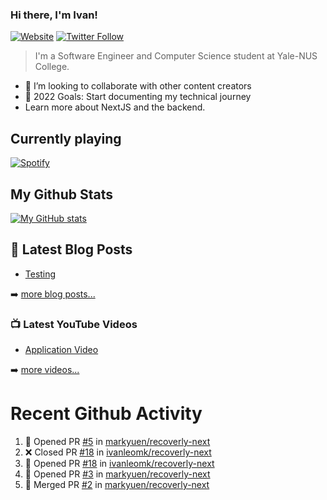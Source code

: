 ### Hi there, I'm Ivan!

[![Website](https://img.shields.io/website?label=ivanleo.com&style=for-the-badge&url=https%3A%2F%2Fivanleo.com)](https://ivanleo.com)
[![Twitter Follow](https://img.shields.io/twitter/follow/ivanleomk?color=1DA1F2&logo=twitter&style=for-the-badge)](https://twitter.com/intent/follow?screen_name=ivanleomk)

> I'm a Software Engineer and Computer Science student at Yale-NUS College.

- 👯 I’m looking to collaborate with other content creators
- 🥅 2022 Goals: Start documenting my technical journey
- Learn more about NextJS and the backend.

## Currently playing

[![Spotify](https://novatorem-ivanleomk.vercel.app/api/spotify)](https://open.spotify.com/user/ivanleomk)

## My Github Stats

[![My GitHub stats](https://github-readme-stats.vercel.app/api?username=ivanleomk)](https://github.com/ivanleomk/github-readme-stats)

## 📕 Latest Blog Posts

<!-- BLOG-POST-LIST:START -->
- [Testing](https://dev.to/ivanleomk/testing-2f4k)
<!-- BLOG-POST-LIST:END -->

➡️ [more blog posts...](https://ivanleo.com/articles)

### 📺 Latest YouTube Videos

<!-- YOUTUBE:START -->
- [Application Video](https://www.youtube.com/watch?v=92tDFP4stk0)
<!-- YOUTUBE:END -->

➡️ [more videos...](https://www.youtube.com/channel/UCsk__9hguqk3z-ilesZh4xw)

# Recent Github Activity

<!--START_SECTION:activity-->

1. 💪 Opened PR [#5](https://github.com/markyuen/recoverly-next/pull/5) in [markyuen/recoverly-next](https://github.com/markyuen/recoverly-next)
2. ❌ Closed PR [#18](https://github.com/ivanleomk/recoverly-next/pull/18) in [ivanleomk/recoverly-next](https://github.com/ivanleomk/recoverly-next)
3. 💪 Opened PR [#18](https://github.com/ivanleomk/recoverly-next/pull/18) in [ivanleomk/recoverly-next](https://github.com/ivanleomk/recoverly-next)
4. 💪 Opened PR [#3](https://github.com/markyuen/recoverly-next/pull/3) in [markyuen/recoverly-next](https://github.com/markyuen/recoverly-next)
5. 🎉 Merged PR [#2](https://github.com/markyuen/recoverly-next/pull/2) in [markyuen/recoverly-next](https://github.com/markyuen/recoverly-next)
<!--END_SECTION:activity-->
